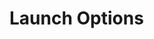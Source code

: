 # Launch Options

```-novid -freq 144 -refresh 144 -tickrate 128 +exec bananagaming.cfg -language bananagaming